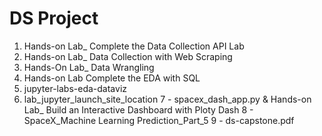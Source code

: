 # DS Project

1.  Hands-on Lab_ Complete the Data Collection API Lab
1.  Hands-on Lab_ Data Collection with Web Scraping
1.  Hands-On Lab_ Data Wrangling
1.  Hands-on Lab Complete the EDA with SQL
1.  jupyter-labs-eda-dataviz
1.  lab_jupyter_launch_site_location
7 - spacex_dash_app.py & Hands-on Lab_ Build an Interactive Dashboard with Ploty Dash
8 - SpaceX_Machine Learning Prediction_Part_5
9 - ds-capstone.pdf

